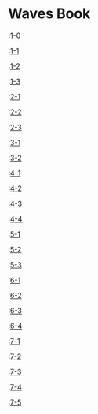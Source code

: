 # Waves Book

:[1-0](../../sections/1-Waves-Introduction/1-0-general-intro.md)

:[1-1](../../sections/1-Waves-Introduction/1-1-history-of-waves.md)

:[1-2](../../sections/1-Waves-Introduction/1-2-development-principles.md)

:[1-3](../../sections/1-Waves-Introduction/1-3-features-and-USPs.md)

:[2-1](../../sections/2-Network-Features/2-1-node-configuration.md)

:[2-2](../../sections/2-Network-Features/2-2-mining-and-waves-ng.md)

:[2-3](../../sections/2-Network-Features/2-3-upgrades-and-other-votings.md)

:[3-1](../../sections/3-Accounts/3-1-keys.md)

:[3-2](../../sections/3-Accounts/3-2-accounts-vs-smart-accounts.md)

:[4-1](../../sections/4-Tokens/4-1-tokens-and-how-to-work.md)

:[4-2](../../sections/4-Tokens/4-2-sponsorship.md)

:[4-3](../../sections/4-Tokens/4-3-smart-assets.md)

:[4-4](../../sections/4-Tokens/4-4-assets-trading-dex.md)

:[5-1](../../sections/5-Transactions/5-1-transactions-intro.md)

:[5-2](../../sections/5-Transactions/5-2-transaction-types.md)

:[5-3](../../sections/5-Transactions/5-3-utx.md)

:[6-1](../../sections/6-Ride/6-1-introduction.md)

:[6-2](../../sections/6-Ride/6-2-runtime-details.md)

:[6-3](../../sections/6-Ride/6-3-main-functions.md)

:[6-4](../../sections/6-Ride/6-4-tooling.md)

:[7-1](../../sections/7-dApp-Examples-and-Recipes/7-1-Oraculus.md)

:[7-2](../../sections/7-dApp-Examples-and-Recipes/7-2-Billy.md)

:[7-3](../../sections/7-dApp-Examples-and-Recipes/7-3-best-practices.md)

:[7-4](../../sections/7-dApp-Examples-and-Recipes/7-4-dApps-without-fees.md)

:[7-5](../../sections/7-dApp-Examples-and-Recipes/7-5-taxation.md)
